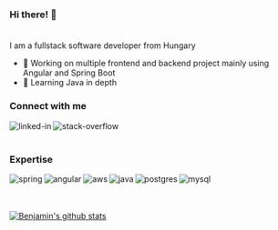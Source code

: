 ### Hi there! 👋 <br><br>
I am a fullstack software developer from Hungary
- 🔭 Working on multiple frontend and backend project mainly using Angular and Spring Boot
- 🌱 Learning Java in depth

### Connect with me <br>

[<img align="left" alt="linked-in" src="https://img.shields.io/badge/linkedin-%230077B5.svg?&style=for-the-badge&logo=linkedin&logoColor=white" />](https://www.linkedin.com/in/benjamin-halasz-3153531a5/)
[<img align="left" alt="stack-overflow" src="https://img.shields.io/badge/stack%20overflow-FE7A16?logo=stack-overflow&logoColor=white&style=for-the-badge" />](https://stackoverflow.com/users/10525284/huserb1989)<br>
<br>
### Expertise
<img align="left" alt="spring" src="https://img.shields.io/badge/spring%20-%236DB33F.svg?&style=for-the-badge&logo=spring&logoColor=white" />
<img align="left" alt="angular" src="https://img.shields.io/badge/angular-red.svg?&style=for-the-badge&logo=angular&logoColor=white" />
<img align="left" alt="aws" src="https://img.shields.io/badge/Amazon%20AWS-%23232F3E?logo=amazon-aws&logoColor=white&style=for-the-badge" />
<img align="left" alt="java" src="https://img.shields.io/badge/java-orange.svg?&style=for-the-badge&logo=java&logoColor=white" />
<img align="left" alt="postgres" src="https://img.shields.io/badge/postgres-blue.svg?&style=for-the-badge&logo=postgres&logoColor=white" />
<img align="left" alt="mysql" src="https://img.shields.io/badge/mysql-lightblue.svg?&style=for-the-badge&logo=mysql&logoColor=white" />
<br>
<br>
<br>

[![Benjamin's github stats](https://github-readme-stats.vercel.app/api?username=halaszbenjamin&count_private=true&show_icons=true&theme=radical&hide_rank=false)](https://github.com/anuraghazra/github-readme-stats)
